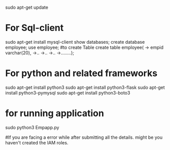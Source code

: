 sudo apt-get update
# For Sql-client
sudo apt-get install mysql-client
  show databases;
  create database employee;
  use employee;
#to create Table 
  create table employee(
  -> empid varchar(20),
  ->..
  ->..
  ->..
  ->........);
  

# For python and related frameworks

sudo apt-get install python3
sudo apt-get install python3-flask
sudo apt-get install python3-pymysql
sudo apt-get install python3-boto3

# for running application
sudo python3 Empapp.py


#If you are facing a error while after submitting all the details. might be you haven't created the IAM roles.
